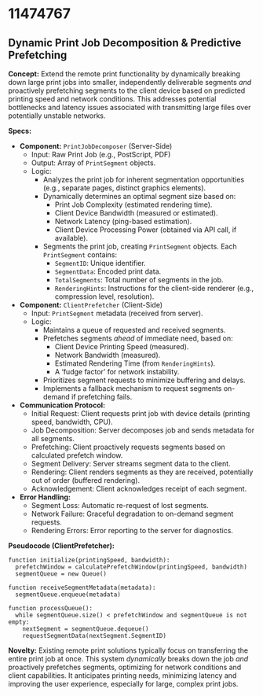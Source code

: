 # 11474767

## Dynamic Print Job Decomposition & Predictive Prefetching

**Concept:** Extend the remote print functionality by dynamically breaking down large print jobs into smaller, independently deliverable segments *and* proactively prefetching segments to the client device based on predicted printing speed and network conditions. This addresses potential bottlenecks and latency issues associated with transmitting large files over potentially unstable networks.

**Specs:**

*   **Component:** `PrintJobDecomposer` (Server-Side)
    *   Input: Raw Print Job (e.g., PostScript, PDF)
    *   Output: Array of `PrintSegment` objects.
    *   Logic:
        *   Analyzes the print job for inherent segmentation opportunities (e.g., separate pages, distinct graphics elements).
        *   Dynamically determines an optimal segment size based on:
            *   Print Job Complexity (estimated rendering time).
            *   Client Device Bandwidth (measured or estimated).
            *   Network Latency (ping-based estimation).
            *   Client Device Processing Power (obtained via API call, if available).
        *   Segments the print job, creating `PrintSegment` objects.  Each `PrintSegment` contains:
            *   `SegmentID`: Unique identifier.
            *   `SegmentData`: Encoded print data.
            *   `TotalSegments`: Total number of segments in the job.
            *   `RenderingHints`:  Instructions for the client-side renderer (e.g., compression level, resolution).
*   **Component:** `ClientPrefetcher` (Client-Side)
    *   Input: `PrintSegment` metadata (received from server).
    *   Logic:
        *   Maintains a queue of requested and received segments.
        *   Prefetches segments *ahead* of immediate need, based on:
            *   Client Device Printing Speed (measured).
            *   Network Bandwidth (measured).
            *   Estimated Rendering Time (from `RenderingHints`).
            *   A ‘fudge factor’ for network instability.
        *   Prioritizes segment requests to minimize buffering and delays.
        *   Implements a fallback mechanism to request segments on-demand if prefetching fails.
*   **Communication Protocol:**
    *   Initial Request: Client requests print job with device details (printing speed, bandwidth, CPU).
    *   Job Decomposition: Server decomposes job and sends metadata for all segments.
    *   Prefetching: Client proactively requests segments based on calculated prefetch window.
    *   Segment Delivery: Server streams segment data to the client.
    *   Rendering: Client renders segments as they are received, potentially out of order (buffered rendering).
    *   Acknowledgement: Client acknowledges receipt of each segment.
*   **Error Handling:**
    *   Segment Loss: Automatic re-request of lost segments.
    *   Network Failure: Graceful degradation to on-demand segment requests.
    *   Rendering Errors: Error reporting to the server for diagnostics.

**Pseudocode (ClientPrefetcher):**

```
function initialize(printingSpeed, bandwidth):
  prefetchWindow = calculatePrefetchWindow(printingSpeed, bandwidth)
  segmentQueue = new Queue()

function receiveSegmentMetadata(metadata):
  segmentQueue.enqueue(metadata)

function processQueue():
  while segmentQueue.size() < prefetchWindow and segmentQueue is not empty:
    nextSegment = segmentQueue.dequeue()
    requestSegmentData(nextSegment.SegmentID)
```

**Novelty:** Existing remote print solutions typically focus on transferring the entire print job at once. This system *dynamically* breaks down the job *and* proactively prefetches segments, optimizing for network conditions and client capabilities.  It anticipates printing needs, minimizing latency and improving the user experience, especially for large, complex print jobs.